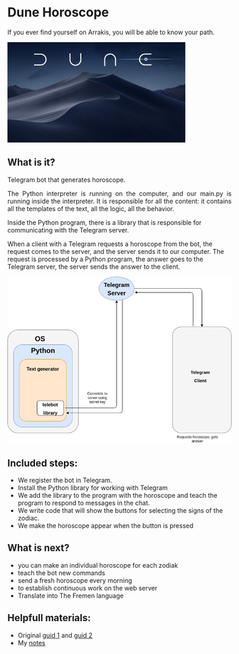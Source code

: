 # Dune Horoscope
If you ever find yourself on Arrakis, you will be able to know your path.

<img src="images/dune.jpg" alt="Dune Worm" width="400">

## What is it?
Telegram bot that generates horoscope.

<p align="justify">
The Python interpreter is running on the computer,
and our main.py is running inside the interpreter. 
It is responsible for all the content: it contains all the templates of the text,
all the logic, all the behavior.
</p>

Inside the Python program, there is a library that is responsible
for communicating with the Telegram server.

When a client with a Telegram requests a horoscope from the bot,
the request comes to the server, and the server sends it to our computer.
The request is processed by a Python program,
the answer goes to the Telegram server, the server sends the answer to the client.


<img src="images/server.png" alt="connection diagram" width ="600">


## Included steps:
- We register the bot in Telegram.
- Install the Python library for working with Telegram
- We add the library to the program with the horoscope
  and teach the program to respond to messages in the chat.
- We write code that will show the buttons for selecting the signs of the zodiac.
- We make the horoscope appear when the button is pressed
## What is next?
- you can make an individual horoscope for each zodiak
- teach the bot new commands
- send a fresh horoscope every morning
- to establish continuous work on the web server
- Translate into The Fremen language

## Helpfull materials:
- Original <a href="https://thecode.media/zodiac/"> guid 1</a> and <a href="https://thecode.media/python-bot/">guid 2</a>
- My <a href="notes.md">notes</a>


